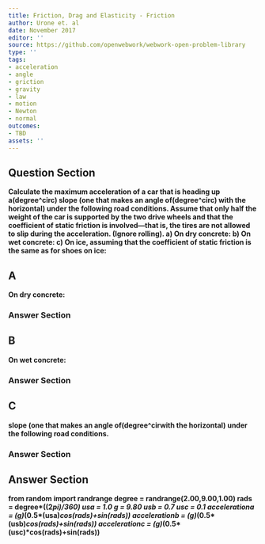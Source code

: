 ```yaml
---
title: Friction, Drag and Elasticity - Friction
author: Urone et. al
date: November 2017
editor: ''
source: https://github.com/openwebwork/webwork-open-problem-library
type: ''
tags:
- acceleration
- angle
- griction
- gravity
- law
- motion
- Newton
- normal
outcomes:
- TBD
assets: ''
---
```


## Question Section 

<b>
Calculate the maximum acceleration of a car that is heading up a(degree^circ) slope (one that makes an angle of(degree^circ) with the horizontal) under the following road conditions.
Assume that only half the weight of the car is supported by the two drive wheels and
that the coefficient of static friction is involved—that is, the tires are not allowed to
slip during the acceleration. (Ignore rolling).
a) On dry concrete:
b) On wet concrete:
c) On ice, assuming that the coefficient of static friction is the same as for shoes on ice:

## A
On dry concrete:
### Answer Section
## B
On wet concrete:
### Answer Section
## C
slope (one that makes an angle of(degree^cirwith the horizontal) under the following road conditions.
### Answer Section


## Answer Section

from random import randrange
degree = randrange(2.00,9.00,1.00)
rads = degree*((2*pi)/360)
usa = 1.0
g = 9.80
usb = 0.7
usc = 0.1
accelerationa = (g)*(0.5*(usa)*cos(rads)+sin(rads))
accelerationb = (g)*(0.5*(usb)*cos(rads)+sin(rads))
accelerationc = (g)*(0.5*(usc)*cos(rads)+sin(rads))